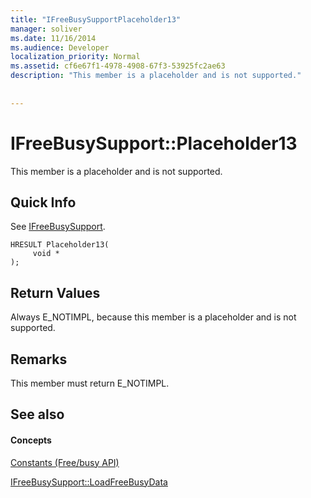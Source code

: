 ```yaml
---
title: "IFreeBusySupportPlaceholder13"
manager: soliver
ms.date: 11/16/2014
ms.audience: Developer
localization_priority: Normal
ms.assetid: cf6e67f1-4978-4908-67f3-53925fc2ae63
description: "This member is a placeholder and is not supported."
 
 
---
```


# IFreeBusySupport::Placeholder13

This member is a placeholder and is not supported.
  
## Quick Info

See [IFreeBusySupport](ifreebusysupport.md).
  
```
HRESULT Placeholder13( 
     void * 
);
```

## Return Values

Always E_NOTIMPL, because this member is a placeholder and is not supported.
  
## Remarks

This member must return E_NOTIMPL.
  
## See also

#### Concepts

[Constants (Free/busy API)](constants-free-busy-api.md)
  
[IFreeBusySupport::LoadFreeBusyData](ifreebusysupport-loadfreebusydata.md)

